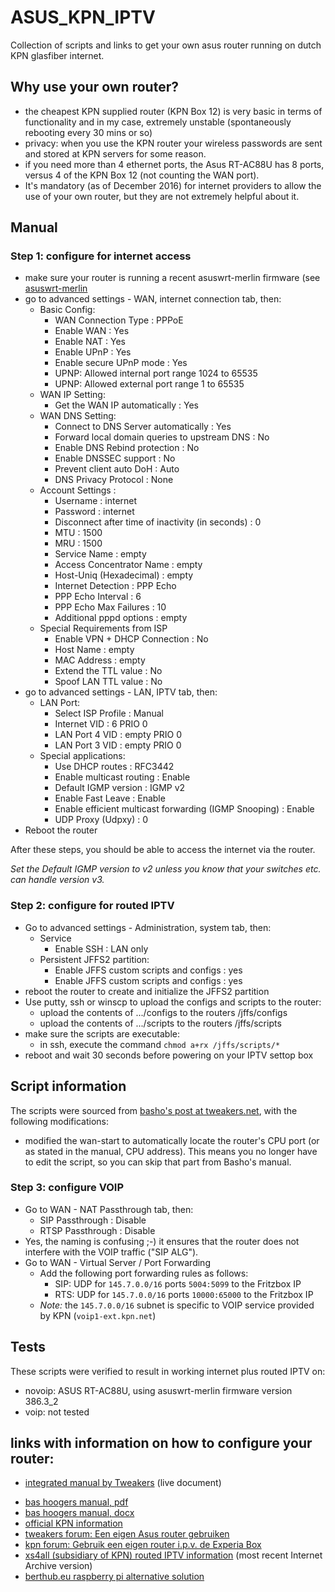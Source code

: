 # ASUS_KPN_IPTV
Collection of scripts and links to get your own asus router running on dutch KPN glasfiber internet. 

## Why use your own router?

* the cheapest KPN supplied router (KPN Box 12) is very basic in terms of functionality and in my case, extremely unstable (spontaneously rebooting every 30 mins or so)
* privacy: when you use the KPN router your wireless passwords are sent and stored at KPN servers for some reason.
* if you need more than 4 ethernet ports, the Asus RT-AC88U has 8 ports, versus 4 of the KPN Box 12 (not counting the WAN port).
* It's mandatory (as of December 2016) for internet providers to allow the use of your own router, but they are not extremely helpful about it.

## Manual

### Step 1: configure for internet access

* make sure your router is running a recent asuswrt-merlin firmware (see [asuswrt-merlin](https://www.asuswrt-merlin.net/)
* go to advanced settings - WAN, internet connection tab, then:
  - Basic Config:
    - WAN Connection Type : PPPoE 	
    - Enable WAN : Yes
    - Enable NAT : Yes
    - Enable UPnP : Yes
    - Enable secure UPnP mode : Yes
    - UPNP: Allowed internal port range 1024 to 65535
    - UPNP: Allowed external port range 1 to 65535
  - WAN IP Setting:
    - Get the WAN IP automatically : Yes
  - WAN DNS Setting:
    - Connect to DNS Server automatically :	Yes
    - Forward local domain queries to upstream DNS : No
    - Enable DNS Rebind protection : No
    - Enable DNSSEC support : No
    - Prevent client auto DoH : Auto	
    - DNS Privacy Protocol : None
  - Account Settings :
    - Username : internet
    - Password : internet
    - Disconnect after time of inactivity (in seconds) : 0 	
    - MTU : 1500 	
    - MRU : 1500 	
    - Service Name : empty
    - Access Concentrator Name : empty 	
    - Host-Uniq (Hexadecimal) : empty 	
    - Internet Detection : PPP Echo 	
    - PPP Echo Interval : 6 	
    - PPP Echo Max Failures : 10 	
    - Additional pppd options : empty
  - Special Requirements from ISP
    - Enable VPN + DHCP Connection : No
    - Host Name : empty
    - MAC Address : empty
    - Extend the TTL value : No
    - Spoof LAN TTL value : No
* go to advanced settings - LAN, IPTV tab, then:
  - LAN Port:
    - Select ISP Profile : Manual 	
    - Internet 	VID : 6 PRIO 0 
    - LAN Port 4 VID : empty PRIO 0 
    - LAN Port 3 VID : empty PRIO 0
  - Special applications:
    - Use DHCP routes : RFC3442
    - Enable multicast routing : Enable
    - Default IGMP version : IGMP v2
    - Enable Fast Leave : Enable
    - Enable efficient multicast forwarding (IGMP Snooping) : Enable 	
    - UDP Proxy (Udpxy) : 0
* Reboot the router

After these steps, you should be able to access the internet via the router.

_Set the Default IGMP version to v2 unless you know that your switches etc. can handle version v3._

### Step 2: configure for routed IPTV

* Go to advanced settings - Administration, system tab, then:
  - Service
    - Enable SSH : LAN only
  - Persistent JFFS2 partition:
    - Enable JFFS custom scripts and configs : yes
    - Enable JFFS custom scripts and configs : yes
* reboot the router to create and initialize the JFFS2 partition
* Use putty, ssh or winscp to upload the configs and scripts to the router:
  - upload the contents of .../configs to the routers /jffs/configs
  - upload the contents of .../scripts to the routers /jffs/scripts
* make sure the scripts are executable:
  - in ssh, execute the command `chmod a+rx /jffs/scripts/*`
* reboot and wait 30 seconds before powering on your IPTV settop box

## Script information
The scripts were sourced from [basho's post at tweakers.net](https://gathering.tweakers.net/forum/list_messages/1772709/0), with the following modifications:

* modified the wan-start to automatically locate the router's CPU port (or as stated in the manual, CPU address). This means you no longer have to edit the script, so you can skip that part from Basho's manual.

### Step 3: configure VOIP

* Go to WAN - NAT Passthrough tab, then:
  - SIP Passthrough : Disable
  - RTSP Passthrough : Disable
* Yes, the naming is confusing ;-) it ensures that the router does not interfere with the VOIP traffic ("SIP ALG").
* Go to WAN - Virtual Server / Port Forwarding
  - Add the following port forwarding rules as follows:
    - SIP: UDP for `145.7.0.0/16` ports `5004:5099` to the Fritzbox IP
    - RTS: UDP for `145.7.0.0/16` ports `10000:65000` to the Fritzbox IP
  - _Note:_ the `145.7.0.0/16` subnet is specific to VOIP service provided by KPN (`voip1-ext.kpn.net`)

## Tests
These scripts were verified to result in working internet plus routed IPTV on:

* novoip: ASUS RT-AC88U, using asuswrt-merlin firmware version 386.3_2
* voip: not tested

## links with information on how to configure your router:
+ [integrated manual by Tweakers](https://drive.google.com/file/d/1oyU2VEwMzXDnVbJqSwLwHzaqP4R_SJGF/view) (live document)
* [bas hoogers manual, pdf](https://bashoogers.nl/tweakers/V4_HANDLEIDING_EIGENROUTERKPN.pdf)
* [bas hoogers manual, docx](https://bashoogers.nl/2021/12/03/kpn-glasvezel-openbaring-bronbestand-handleiding/)
* [official KPN information](https://www.kpn.com/service/eigen-modem-instellen-en-gebruiken.htm)
* [tweakers forum: Een eigen Asus router gebruiken](https://gathering.tweakers.net/forum/list_messages/1772709/0)
* [kpn forum: Gebruik een eigen router i.p.v. de Experia Box](https://forum.kpn.com/thuisnetwerk%2D72/gebruik%2Deen%2Deigen%2Drouter%2Di%2Dp%2Dv%2Dde%2Dexperia%2Dbox%2D458609)
* [xs4all (subsidiary of KPN) routed IPTV information](https://web.archive.org/web/20200323121945/https://www.xs4all.nl/klant/instellingen-routed-mode-televisie-voor-ander-modem/) (most recent Internet Archive version)
* [berthub.eu raspberry pi alternative solution](https://berthub.eu/articles/posts/kpn-interactieve-tv-zelf-doen/)
